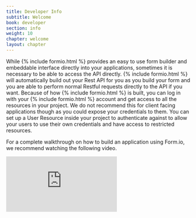 ```yaml
---
title: Developer Info
subtitle: Welcome
book: developer
section: info
weight: 10
chapter: welcome
layout: chapter
---
```

<p>While {% include formio.html %} provides an easy to use form builder and embeddable interface directly into your applications, sometimes it is necessary to be able to access the API directly. {% include formio.html %} will automatically build out your Rest API for you as you build your form and you are able to perform normal Restful requests directly to the API if you want. Because of how {% include formio.html %} is built, you can log in with your {% include formio.html %} account and get access to all the resources in your project. We do not recommend this for client facing applications though as you could expose your credentials to them. You can set up a User Resource inside your project to authenticate against to allow your users to use their own credentials and have access to restricted resources.</p>
<p>For a complete walkthrough on how to build an application using Form.io, we recommend watching the following video.</p>
<p><div class="embed-responsive embed-responsive-16by9">
  <iframe class="embed-responsive-item" src="https://www.youtube.com/embed/UDKo_qst0mU?rel=0&amp;showinfo=0" frameborder="0" allowfullscreen></iframe>
</div></p>
